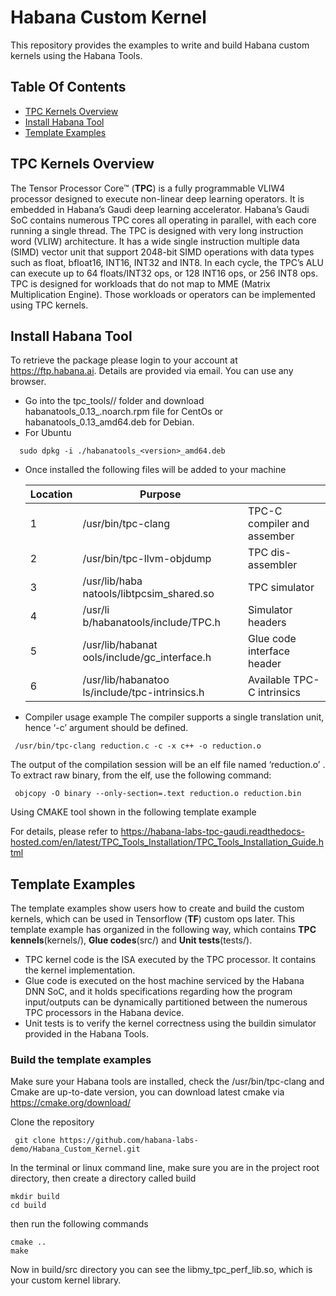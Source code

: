 # Habana Custom Kernel
This repository provides the examples to write and build Habana custom kernels using the Habana Tools.

## Table Of Contents
* [TPC Kernels Overview](#tpc-kernels-overview)
* [Install Habana Tool](#install-habana-tool)
* [Template Examples](#template-examples)

## TPC Kernels Overview
The Tensor Processor Core™ (**TPC**) is a fully programmable VLIW4 processor designed to execute non-linear deep learning operators. It is embedded in Habana’s Gaudi deep learning accelerator. Habana’s Gaudi SoC contains numerous TPC cores all operating in parallel, with each core running a single thread. The TPC is designed with very long instruction word (VLIW) architecture. It has a wide single instruction multiple data (SIMD) vector unit that support 2048-bit SIMD operations with data types such as float, bfloat16, INT16, INT32 and INT8. In each cycle, the TPC’s ALU can execute up to 64 floats/INT32 ops, or 128 INT16 ops, or 256 INT8 ops.
TPC is designed for workloads that do not map to MME (Matrix Multiplication Engine). Those workloads or operators can be implemented using TPC kernels. 

## Install Habana Tool
To retrieve the package please login to your account at <https://ftp.habana.ai>. Details are provided via email. You can use any browser.
- Go into the tpc_tools/<version>/ folder and download habanatools_0.13_.noarch.rpm file for CentOs or habanatools_0.13_amd64.deb for Debian. 
- For Ubuntu
```  
  sudo dpkg -i ./habanatools_<version>_amd64.deb 
```
- Once installed the following files will be added to your machine 
  
  | Location | Purpose | |
  |--|--------------------|-----------------------------|
  |1 | /usr/bin/tpc-clang | TPC-C compiler and assember |
  |2 | /usr/bin/tpc-llvm-objdump | TPC dis-assembler|
  |3 | /usr/lib/haba natools/libtpcsim_shared.so | TPC simulator|
  |4 | /usr/li b/habanatools/include/TPC.h |Simulator headers |
  |5 | /usr/lib/habanat ools/include/gc_interface.h | Glue code interface header |
  |6 | /usr/lib/habanatoo ls/include/tpc-intrinsics.h | Available TPC-C intrinsics |
    
- Compiler usage example
The compiler supports a single translation unit, hence ‘-c’ argument should be defined.
```  
 /usr/bin/tpc-clang reduction.c -c -x c++ -o reduction.o
```  
The output of the compilation session will be an elf file named ‘reduction.o’ . To extract raw binary, from the elf, use the following command:
```  
 objcopy -O binary --only-section=.text reduction.o reduction.bin 
```  
Using CMAKE tool shown in the following template example
    
For details, please refer to <https://habana-labs-tpc-gaudi.readthedocs-hosted.com/en/latest/TPC_Tools_Installation/TPC_Tools_Installation_Guide.html>
## Template Examples
The template examples show users how to create and build the custom kernels, which can be used in Tensorflow (**TF**) custom ops later.
This template example has organized in the following way, which contains **TPC kennels**(kernels/), **Glue codes**(src/) and **Unit tests**(tests/).
* TPC kernel code is the ISA executed by the TPC processor. It contains the kernel implementation.
* Glue code is executed on the host machine serviced by the Habana DNN SoC, and it holds specifications regarding how the program input/outputs can be dynamically partitioned between the numerous TPC processors in the Habana device.
* Unit tests is to verify the kernel correctness using the buildin simulator provided in the Habana Tools.

### Build the template examples
Make sure your Habana tools are installed, check the /usr/bin/tpc-clang and Cmake are up-to-date version, you can download latest cmake via <https://cmake.org/download/>

Clone the repository
```  
 git clone https://github.com/habana-labs-demo/Habana_Custom_Kernel.git
``` 
In the terminal or linux command line, make sure you are in the project root directory, then create a directory called build
```  
mkdir build
cd build
```  
then run the following commands
```  
cmake ..
make
```  
Now in build/src directory you can see the libmy_tpc_perf_lib.so, which is your custom kernel library. 
